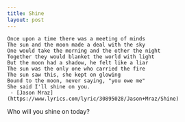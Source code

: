 ```yaml
---
title: Shine
layout: post
---
```


    Once upon a time there was a meeting of minds
    The sun and the moon made a deal with the sky
    One would take the morning and the other the night
    Together they would blanket the world with light
    But the moon had a shadow, he felt like a liar
    The sun was the only one who carried the fire
    The sun saw this, she kept on glowing
    Bound to the moon, never saying, "you owe me"
    She said I'll shine on you.
     - [Jason Mraz](https://www.lyrics.com/lyric/30895028/Jason+Mraz/Shine)

Who will you shine on today?

